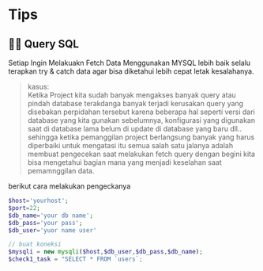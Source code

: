 # Tips

## 🐱‍👓 Query SQL
Setiap Ingin Melakuakn Fetch Data Menggunakan MYSQL lebih baik selalu terapkan try & catch data agar bisa diketahui lebih cepat letak kesalahanya.<br>
>kasus: <br>
    Ketika Project kita sudah banyak mengakses banyak query atau pindah database terakdanga banyak terjadi kerusakan query yang disebakan perpidahan tersebut karena beberapa hal seperti versi dari database yang kita gunakan sebelumnya, konfigurasi yang digunakan saat di database lama belum di update di database yang baru dll.. sehingga ketika pemanggilan project berlangsung banyak yang harus diperbaiki untuk mengatasi itu semua salah satu jalanya adalah membuat pengecekan saat melakukan fetch query dengan begini kita bisa mengetahui bagian mana yang menjadi keselahan saat pemamnggilan data.

berikut cara melakukan pengeckanya 
```PHP
$host='yourhost';
$port=22;
$db_name='your db name';
$db_pass='your pass';
$db_user='yuor name user'

// buat koneksi
$mysqli = new mysqli($host,$db_user,$db_pass,$db_name);
$check1_task = "SELECT * FROM `users`;

